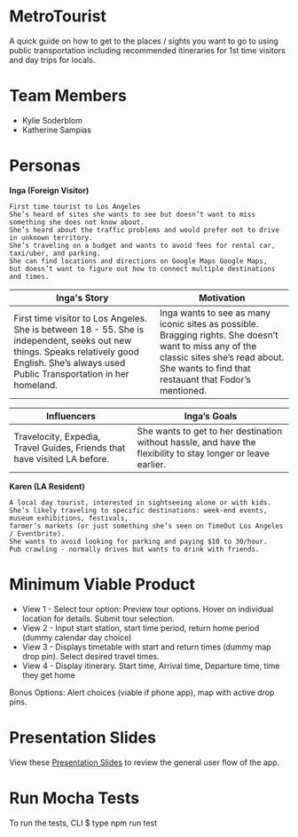 # MetroTourist
A quick guide on how to get to the places / sights you want to go to using public transportation including recommended itineraries for 1st time visitors and day trips for locals.

# Team Members
- Kylie Soderblom
- Katherine Sampias

# Personas

**Inga (Foreign Visitor)**
```
First time tourist to Los Angeles
She’s heard of sites she wants to see but doesn’t want to miss something she does not know about.
She’s heard about the traffic problems and would prefer not to drive in unknown territory.
She’s traveling on a budget and wants to avoid fees for rental car, taxi/uber, and parking.
She can find locations and directions on Google Maps Google Maps, 
but doesn’t want to figure out how to connect multiple destinations and times.
```
| Inga's Story | Motivation |
| --- | --- |
| First time visitor to Los Angeles. She is between 18 - 55. She is independent, seeks out new things. Speaks relatively good English. She’s always used Public Transportation in her homeland. | Inga wants to see as many iconic sites as possible. Bragging rights. She doesn’t want to miss any of the classic sites she’s read about. She wants to find that restauant that Fodor’s mentioned.  |

| Influencers | Inga’s Goals |
| --- | --- |
| Travelocity, Expedia, Travel Guides, Friends that have visited LA before. | She wants to get to her destination without hassle, and have the flexibility to stay longer or leave earlier. |

**Karen (LA Resident)**
```
A local day tourist, interested in sightseeing alone or with kids.
She’s likely traveling to specific destinations: week-end events, museum exhibitions, festivals, 
farmer’s markets (or just something she’s seen on TimeOut Los Angeles / Eventbrite).
She wants to avoid looking for parking and paying $10 to 30/hour.
Pub crawling - normally drives but wants to drink with friends.
```
# Minimum Viable Product
- View 1 - Select tour option: Preview tour options. Hover on individual location for details. Submit tour selection. 
- View 2 - Input start station, start time period, return home period (dummy calendar day choice)
- View 3 - Displays timetable with start and return times (dummy map drop pin). Select desired travel times. 
- View 4 - Display itinerary. Start time, Arrival time, Departure time, time they get home

Bonus Options: Alert choices (viable if phone app), map with active drop pins.

# Presentation Slides
View these [Presentation Slides](https://docs.google.com/presentation/d/1qKUBKcO52O5vSLpBMlUkBZBXZwpa41UCGXWIGrai3vY/edit?usp=sharing) to review the general user flow of the app.  

# Run Mocha Tests
To run the tests, CLI $ type npm run test

